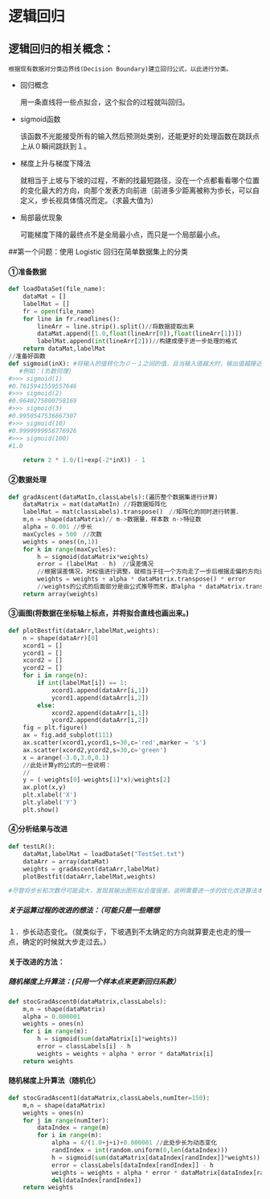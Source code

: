 # 逻辑回归

## 逻辑回归的相关概念：

`根据现有数据对分类边界线(Decision Boundary)建立回归公式，以此进行分类。`

- 回归概念

  用一条直线将一些点拟合，这个拟合的过程就叫回归。

- sigmoid函数

  该函数不光能接受所有的输入然后预测处类别，还能更好的处理函数在跳跃点上从０瞬间跳跃到１。

- 梯度上升与梯度下降法

  就相当于上坡与下坡的过程，不断的找最短路径，没在一个点都看看哪个位置的变化最大的方向，向那个发表方向前进（前进多少距离被称为歩长，可以自定义，步长视具体情况而定。（求最大值为）

- 局部最优现象

  可能梯度下降的最终点不是全局最小点，而只是一个局部最小点。

  

##第一个问题：使用 Logistic 回归在简单数据集上的分类

#### ①准备数据

```python
def loadDataSet(file_name):
    dataMat = []
    labelMat = []
    fr = open(file_name)
    for line in fr.readlines():
        lineArr = line.strip().split()//将数据提取出来
        dataMat.append([1.0,float(lineArr[0]),float(lineArr[1])])
        labelMat.append(int(lineArr[2]))//构建成便于进一步处理的格式
    return dataMat,labelMat
//准备好函数
def sigmoid(inX): #将输入的值转化为０－１之间的值，且当输入值越大时，输出值越接近１，输入值越小越接近０．使用该函数来归一化处理。
   #例如：(负数同理)
#>>> sigmoid(1)
#0.7615941559557646
#>>> sigmoid(2)
#0.9640275800758169
#>>> sigmoid(3)
#0.9950547536867307
#>>> sigmoid(10)
#0.9999999958776926
#>>> sigmoid(100)
#1.0

    return 2 * 1.0/(1+exp(-2*inX)) - 1

```

#### ②数据处理

```python
def gradAscent(dataMatIn,classLabels):(遍历整个数据集进行计算)
    dataMatrix = mat(dataMatIn) //将数据矩阵化
    labelMat = mat(classLabels).transpose()　//矩阵化的同时进行转置．
    m,n = shape(dataMatrix)// m->数据量，样本数 n->特征数
    alpha = 0.001 //步长
    maxCycles = 500　//次数
    weights = ones((n,1))
    for k in range(maxCycles):
        h = sigmoid(dataMatrix*weights)
        error = (labelMat - h)　//误差情况
        //根据误差情况，对权值进行调整，就相当于往一个方向走了一步后根据走偏的方向进行一定程度的调整，调整幅度与步长关系大，调整程度与循环次数有一定关系。
        weights = weights + alpha * dataMatrix.transpose() * error
        //weights的公式的后面部分是由公式推导而来，即alpha * dataMatrix.transpose() * error为我们所求的梯度。关于这一步为梯度的理解：f(w) = w的转置　×　x　计算梯度，对f(w)关于w求导，再根据矩阵求导法则。
    return array(weights)

```

#### ③画图(将数据在坐标轴上标点，并将拟合直线也画出来。)

```python
def plotBestfit(dataArr,labelMat,weights):
    n = shape(dataArr)[0]
    xcord1 = []
    ycord1 = []
    xcord2 = []
    ycord2 = []
    for i in range(n):
        if int(labelMat[i]) == 1:
            xcord1.append(dataArr[i,1])
            ycord1.append(dataArr[i,2])
        else:
            xcord2.append(dataArr[i,1])
            ycord2.append(dataArr[i,2])
    fig = plt.figure()
    ax = fig.add_subplot(111)
    ax.scatter(xcord1,ycord1,s=30,c='red',marker = 's')
    ax.scatter(xcord2,ycord2,s=30,c='green')
    x = arange(-3.0,3.0,0.1)
    //此处计算y的公式的一些说明：
    //
    y = (-weights[0]-weights[1]*x)/weights[2]
    ax.plot(x,y)
    plt.xlabel('X')
    plt.ylabel('Y')
    plt.show()

```

#### ④分析结果与改进

```python
def testLR():
    dataMat,labelMat = loadDataSet("TestSet.txt")
    dataArr = array(dataMat)
    weights = gradAscent(dataArr,labelMat)
    plotBestfit(dataArr,labelMat,weights)

#尽管将步长和次数尽可能调大，发现其输出图形拟合度很差。说明需要进一步的优化改进算法本身。
```

##### 关于运算过程的改进的想法：（可能只是一些瞎想

１．歩长动态变化。（就类似于，下坡遇到不太确定的方向就算要走也走的慢一点，确定的时候就大步走过去。）

#### 关于改进的方法：

##### 随机梯度上升算法：(只用一个样本点来更新回归系数）

```python
def stocGradAscent0(dataMatrix,classLabels):
    m,n = shape(dataMatrix)
    alpha = 0.000001
    weights = ones(n)
    for i in range(m):
        h = sigmoid(sum(dataMatrix[i]*weights))
        error = classLabels[i] - h
        weights = weights + alpha * error * dataMatrix[i]
    return weights
```

#### 随机梯度上升算法（随机化）

```python
def stocGradAscent1(dataMatrix,classLabels,numIter=150):
    m,n = shape(dataMatrix)
    weights = ones(n)
    for j in range(numIter):
        dataIndex = range(m)
        for i in range(m):
            alpha = 4/(1.0+j+i)+0.000001 //此处步长为动态变化
            randIndex = int(random.uniform(0,len(dataIndex)))
            h = sigmoid(sum(dataMatrix[dataIndex[randIndex]]*weights))
            error = classLabels[dataIndex[randIndex]] - h
            weights = weights + alpha * error * dataMatrix[dataIndex[randIndex]]
            del(dataIndex[randIndex])
    return weights

```



